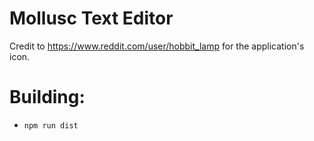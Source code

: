# Mollusc Text Editor
Credit to https://www.reddit.com/user/hobbit_lamp for the application's icon.

# Building:

- `npm run dist`
